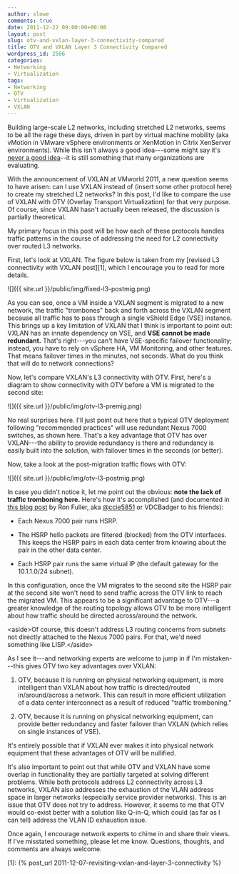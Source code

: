 ```yaml
---
author: slowe
comments: true
date: 2011-12-22 09:00:00+00:00
layout: post
slug: otv-and-vxlan-layer-3-connectivity-compared
title: OTV and VXLAN Layer 3 Connectivity Compared
wordpress_id: 2506
categories:
- Networking
- Virtualization
tags:
- Networking
- OTV
- Virtualization
- VXLAN
---
```


Building large-scale L2 networks, including stretched L2 networks, seems to be all the rage these days, driven in part by virtual machine mobility (aka vMotion in VMware vSphere environments or XenMotion in Citrix XenServer environments). While this isn't always a good idea---some might say it's [never a good idea](http://blog.ioshints.info/2011/12/large-scale-l2-dci-true-story.html)--it is still something that many organizations are evaluating.

With the announcement of VXLAN at VMworld 2011, a new question seems to have arisen: can I use VXLAN instead of (insert some other protocol here) to create my stretched L2 networks? In this post, I'd like to compare the use of VXLAN with OTV (Overlay Transport Virtualization) for that very purpose. Of course, since VXLAN hasn't actually been released, the discussion is partially theoretical.

My primary focus in this post will be how each of these protocols handles traffic patterns in the course of addressing the need for L2 connectivity over routed L3 networks.

First, let's look at VXLAN. The figure below is taken from my [revised L3 connectivity with VXLAN post][1], which I encourage you to read for more details.

![]({{ site.url }}/public/img/fixed-l3-postmig.png)

As you can see, once a VM inside a VXLAN segment is migrated to a new network, the traffic "trombones" back and forth across the VXLAN segment because all traffic has to pass through a single vShield Edge (VSE) instance. This brings up a key limitation of VXLAN that I think is important to point out: VXLAN has an innate dependency on VSE, and **VSE cannot be made redundant.** That's right---you can't have VSE-specific failover functionality; instead, you have to rely on vSphere HA, VM Monitoring, and other features. That means failover times in the minutes, not seconds. What do you think that will do to network connections?

Now, let's compare VXLAN's L3 connectivity with OTV. First, here's a diagram to show connectivity with OTV before a VM is migrated to the second site:

![]({{ site.url }}/public/img/otv-l3-premig.png)

No real surprises here. I'll just point out here that a typical OTV deployment following "recommended practices" will use redundant Nexus 7000 switches, as shown here. That's a key advantage that OTV has over VXLAN---the ability to provide redundancy is there and redundancy is easily built into the solution, with failover times in the seconds (or better).

Now, take a look at the post-migration traffic flows with OTV:

![]({{ site.url }}/public/img/otv-l3-postmig.png)

In case you didn't notice it, let me point out the obvious: **note the lack of traffic tromboning here.** Here's how it's accomplished (and documented in [this blog post](http://ccie5851.blogspot.com/2011/03/otv-deep-dive-part-3.html) by Ron Fuller, aka [@ccie5851](http://twitter.com/ccie5851) or VDCBadger to his friends):

* Each Nexus 7000 pair runs HSRP.

* The HSRP hello packets are filtered (blocked) from the OTV interfaces. This keeps the HSRP pairs in each data center from knowing about the pair in the other data center.

* Each HSRP pair runs the same virtual IP (the default gateway for the 10.1.1.0/24 subnet).

In this configuration, once the VM migrates to the second site the HSRP pair at the second site won't need to send traffic across the OTV link to reach the migrated VM. This appears to be a significant advantage to OTV---a greater knowledge of the routing topology allows OTV to be more intelligent about how traffic should be directed across/around the network.

&lt;aside&gt;Of course, this doesn't address L3 routing concerns from subnets not directly attached to the Nexus 7000 pairs. For that, we'd need something like LISP.&lt;/aside&gt;

As I see it---and networking experts are welcome to jump in if I'm mistaken---this gives OTV two key advantages over VXLAN:

1. OTV, because it is running on physical networking equipment, is more intelligent than VXLAN about how traffic is directed/routed in/around/across a network. This can result in more efficient utilization of a data center interconnect as a result of reduced "traffic tromboning."

2. OTV, because it is running on physical networking equipment, can provide better redundancy and faster failover than VXLAN (which relies on single instances of VSE).

It's entirely possible that if VXLAN ever makes it into physical network equipment that these advantages of OTV will be nullified.

It's also important to point out that while OTV and VXLAN have some overlap in functionality they are partially targeted at solving different problems. While both protocols address L2 connectivity across L3 networks, VXLAN also addresses the exhaustion of the VLAN address space in larger networks (especially service provider networks). This is an issue that OTV does not try to address. However, it seems to me that OTV would co-exist better with a solution like Q-in-Q, which could (as far as I can tell) address the VLAN ID exhaustion issue.

Once again, I encourage network experts to chime in and share their views. If I've misstated something, please let me know. Questions, thoughts, and comments are always welcome.

[1]: {% post_url 2011-12-07-revisiting-vxlan-and-layer-3-connectivity %}
